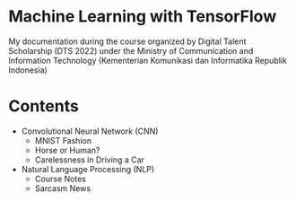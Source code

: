 # Machine Learning with TensorFlow

My documentation during the course organized by Digital Talent Scholarship (DTS 2022) under the Ministry of Communication and Information Technology (Kementerian Komunikasi dan Informatika Republik Indonesia)

# Contents

- Convolutional Neural Network (CNN)
  - MNIST Fashion
  - Horse or Human?
  - Carelessness in Driving a Car
- Natural Language Processing (NLP)
  - Course Notes
  - Sarcasm News
